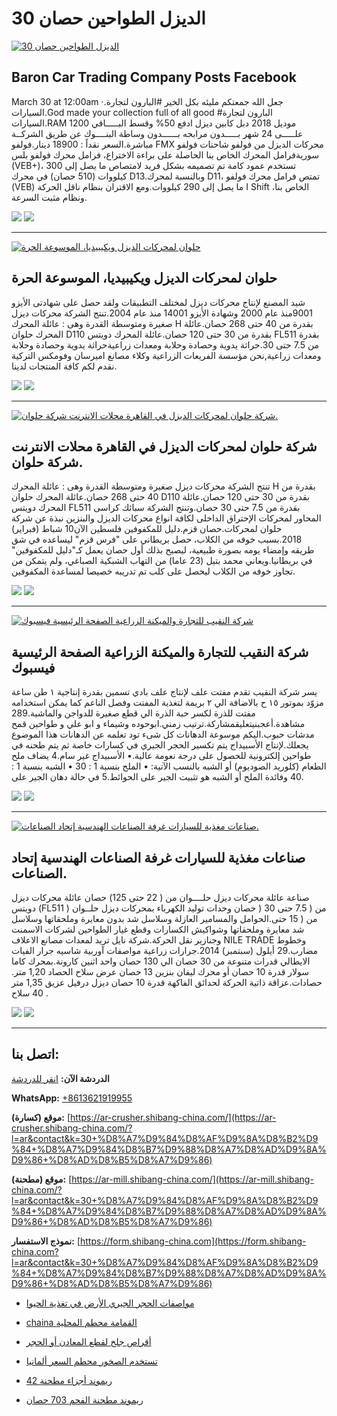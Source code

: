 # 30 الديزل الطواحين حصان

<a href="https://swt.shibang-china.com/?l=ar&img&k=30+%D8%A7%D9%84%D8%AF%D9%8A%D8%B2%D9%84+%D8%A7%D9%84%D8%B7%D9%88%D8%A7%D8%AD%D9%8A%D9%86+%D8%AD%D8%B5%D8%A7%D9%86" target="_blank">![30 الديزل الطواحين حصان](http://static.shibang-china.com/all-800x300/1279.jpg)</a>

## Baron Car Trading Company Posts Facebook
March 30 at 12:00am ·.جعل الله جمعتكم مليئه بكل الخير #البارون لتجارة السيارات.God made your collection full of all good #البارون لتجارة السيارات.RAM 1200 موديل 2018 دبل كابين ديزل ادفع 50% وقسط البـــــاقي علـــــى 24 شهر بـــــدون مرابحه بــــــدون وساطة البنــــوك عن طريق الشركــة مباشرة.السعر نقداً : 18900 دينار.فولفو FMX محركات الديزل من فولفو شاحنات فولفو سوريةفرامل المحرك الخاص بنا الحاصلة على براءة الاختراع، فرامل محرك فولفو بلس (VEB+)، تستخدم عمود كامة تم تصميمه بشكل فريد لامتصاص ما يصل إلى 300 كيلووات (510 حصان) في محرك D13.وبالنسبة لمحرك D11، تمتص فرامل محرك فولفو (VEB) ما يصل إلى 290 كيلووات.ومع الاقتران بنظام ناقل الحركة I Shift الخاص بنا، ونظام مثبت السرعة.


<a href="https://whatsapp.shibangsoft.com/WhatsApp.php" target="_blank" title="WhatsApp">![](http://static.shibang-china.com/icon/whatsapp.png)</a> <a href="https://swt.shibang-china.com/?l=ar&icon&k=30+%D8%A7%D9%84%D8%AF%D9%8A%D8%B2%D9%84+%D8%A7%D9%84%D8%B7%D9%88%D8%A7%D8%AD%D9%8A%D9%86+%D8%AD%D8%B5%D8%A7%D9%86" target="_blank">![](http://static.shibang-china.com/icon/chat-ar.png)</a>

---

<a href="https://swt.shibang-china.com/?l=ar&img&k=30+%D8%A7%D9%84%D8%AF%D9%8A%D8%B2%D9%84+%D8%A7%D9%84%D8%B7%D9%88%D8%A7%D8%AD%D9%8A%D9%86+%D8%AD%D8%B5%D8%A7%D9%86" target="_blank">![حلوان لمحركات الديزل ويكيبيديا، الموسوعة الحرة](http://static.shibang-china.com/all-800x300/805.jpg)</a>

## حلوان لمحركات الديزل ويكيبيديا، الموسوعة الحرة
شيد المصنع لإنتاج محركات ديزل لمختلف التطبيقات ولقد حصل على شهادتى الأيزو 9001منذ عام 2000 وشهادة الأيزو 14001 منذ عام 2004.تنتج الشركة محركات ديزل صغيرة ومتوسطة القدرة وهى : عائلة المحرك H بقدرة من 40 حتى 268 حصان.عائلة المحرك حلوان D110 بقدرة من 30 حتى 120 حصان.عائلة المحرك دويتس FL511 بقدرة من 7.5 حتى 30.حراثة يدوية وحصادة وحلابة ومعدات زراعيةحراثة يدوية وحصادة وحلابة ومعدات زراعية,نحن مؤسسة الفريعات الزراعية وكلاء مصانع اميرسان وفومكس التركية نقدم لكم كافة المنتجات لدينا.


<a href="https://whatsapp.shibangsoft.com/WhatsApp.php" target="_blank" title="WhatsApp">![](http://static.shibang-china.com/icon/whatsapp.png)</a> <a href="https://swt.shibang-china.com/?l=ar&icon&k=30+%D8%A7%D9%84%D8%AF%D9%8A%D8%B2%D9%84+%D8%A7%D9%84%D8%B7%D9%88%D8%A7%D8%AD%D9%8A%D9%86+%D8%AD%D8%B5%D8%A7%D9%86" target="_blank">![](http://static.shibang-china.com/icon/chat-ar.png)</a>

---

<a href="https://swt.shibang-china.com/?l=ar&img&k=30+%D8%A7%D9%84%D8%AF%D9%8A%D8%B2%D9%84+%D8%A7%D9%84%D8%B7%D9%88%D8%A7%D8%AD%D9%8A%D9%86+%D8%AD%D8%B5%D8%A7%D9%86" target="_blank">![شركة حلوان لمحركات الديزل في ﻿القاهرة محلات الانترنت شركة حلوان.](http://static.shibang-china.com/all-800x300/334.jpg)</a>

## شركة حلوان لمحركات الديزل في ﻿القاهرة محلات الانترنت شركة حلوان.
تنتج الشركة محركات ديزل صغيرة ومتوسطة القدرة وهى : عائلة المحرك H بقدرة من 40 حتى 268 حصان.عائلة المحرك حلوان D110 بقدرة من 30 حتى 120 حصان.عائلة المحرك دويتس FL511 بقدرة من 7.5 حتى 30 حصان.وتنتج الشركة سبائك كراسى المحاور لمحركات الإحتراق الداخلى لكافة انواع محركات الديزل والبنزين نبذة عن شركة حلوان لمحركات.حصان قزم.دليل للمكفوفين فلسطين الآن10 شباط (فبراير) 2018.بسبب خوفه من الكلاب، حصل بريطاني على &quot;فرس قزم&quot; ليساعده في شق طريقه وإمضاء يومه بصورة طبيعية، ليصبح بذلك أول حصان يعمل كـ&quot;دليل للمكفوفين&quot; في بريطانيا.ويعاني محمد بتيل (23 عاما) من التهاب الشبكية الصباغي، ولم يتمكن من تجاوز خوفه من الكلاب ليحصل على كلب تم تدريبه خصيصا لمساعدة المكفوفين.


<a href="https://whatsapp.shibangsoft.com/WhatsApp.php" target="_blank" title="WhatsApp">![](http://static.shibang-china.com/icon/whatsapp.png)</a> <a href="https://swt.shibang-china.com/?l=ar&icon&k=30+%D8%A7%D9%84%D8%AF%D9%8A%D8%B2%D9%84+%D8%A7%D9%84%D8%B7%D9%88%D8%A7%D8%AD%D9%8A%D9%86+%D8%AD%D8%B5%D8%A7%D9%86" target="_blank">![](http://static.shibang-china.com/icon/chat-ar.png)</a>

---

<a href="https://swt.shibang-china.com/?l=ar&img&k=30+%D8%A7%D9%84%D8%AF%D9%8A%D8%B2%D9%84+%D8%A7%D9%84%D8%B7%D9%88%D8%A7%D8%AD%D9%8A%D9%86+%D8%AD%D8%B5%D8%A7%D9%86" target="_blank">![شركة النقيب للتجارة والميكنة الزراعية الصفحة الرئيسية فيسبوك](http://static.shibang-china.com/all-800x300/530.jpg)</a>

## شركة النقيب للتجارة والميكنة الزراعية الصفحة الرئيسية فيسبوك
يسر شركة النقيب تقدم مفتت علف لإنتاج علف بادي تسمين بقدرة إنتاجية ١ طن ساعة مزوّد بموتور ١٥ ح بالاضافة الي ٢ بريمة لتغذية المفتت وفصل الناعم كما يمكن استخدامه مفتت للذرة لكسر حبة الذرة الي قطع صغيرة للدواجن والماشية.289 مشاهدة.أعجبنيتعليقمشاركة.ترتيب زمني.ابوحوده وشيماء و ابو علي و طواحين قمح مدشات حبوب‏.اليكم موسوعة الدهانات كل شىء تود تعلمه عن الدهانات هذا الموضوع يجعلك.لإنتاج الأسبيداج يتم تكسير الحجر الجيري في كسارات خاصة ثم يتم طحنه في طواحين إلكترونية للحصول على درجة نعومة عالية.• الأسبيداج غير سام.4 يضاف ملح الطعام (كلوريد الصوديوم) أو الشبه بالنسب الآتية: • الملح بنسبة 1 : 30 • الشبه بنسبة 1 : 40 وفائدة الملح أو الشبه هو تثبيت الجير على الحوائط.5 في حالة دهان الجير على.


<a href="https://whatsapp.shibangsoft.com/WhatsApp.php" target="_blank" title="WhatsApp">![](http://static.shibang-china.com/icon/whatsapp.png)</a> <a href="https://swt.shibang-china.com/?l=ar&icon&k=30+%D8%A7%D9%84%D8%AF%D9%8A%D8%B2%D9%84+%D8%A7%D9%84%D8%B7%D9%88%D8%A7%D8%AD%D9%8A%D9%86+%D8%AD%D8%B5%D8%A7%D9%86" target="_blank">![](http://static.shibang-china.com/icon/chat-ar.png)</a>

---

<a href="https://swt.shibang-china.com/?l=ar&img&k=30+%D8%A7%D9%84%D8%AF%D9%8A%D8%B2%D9%84+%D8%A7%D9%84%D8%B7%D9%88%D8%A7%D8%AD%D9%8A%D9%86+%D8%AD%D8%B5%D8%A7%D9%86" target="_blank">![صناعات مغذية للسيارات غرفة الصناعات الهندسية إتحاد الصناعات.](http://static.shibang-china.com/all-800x300/797.jpg)</a>

## صناعات مغذية للسيارات غرفة الصناعات الهندسية إتحاد الصناعات.
صناعة عائلة محركات ديزل حلــــوان من ( 22 حتى 125) حصان عائلة محركات ديزل دويتس (FL511 ) من ( 7.5 حتى 30 ( حصان وحدات توليد الكهرباء بمحركات ديزل حلــوان من ( 15 حتى.الحوامل والمسامير العازلة وسلاسل شد بدون معايرة وملحقاتها وسلاسل شد معايرة وملحقاتها وشواكيش الكسارات وقطع غيار الطواحين لشركات الاسمنت وجنازير نقل الحركة.شركة نايل تريد لمعدات مصانع الاعلاف NILE TRADE وخطوط مضارب.29 أيلول (سبتمبر) 2014.جرارات زراعية مواصفات آوربية شاسيه جرار الفيات الايطالي قدرات متنوعة من 30 حصان الي 130 حصان واحد اثنين كارونة.بمحرك كاما سولار قدرة 10 حصان أو محرك ليفان بنزين 13 حصان عرض سلاح الحصاد 1,20 متر. حصادات.عزاقة ذاتية الحركة لحدائق الفاكهة قدرة 10 حصان ديزل درفيل عزيق 1,35 متر 40 سلاح .


<a href="https://whatsapp.shibangsoft.com/WhatsApp.php" target="_blank" title="WhatsApp">![](http://static.shibang-china.com/icon/whatsapp.png)</a> <a href="https://swt.shibang-china.com/?l=ar&icon&k=30+%D8%A7%D9%84%D8%AF%D9%8A%D8%B2%D9%84+%D8%A7%D9%84%D8%B7%D9%88%D8%A7%D8%AD%D9%8A%D9%86+%D8%AD%D8%B5%D8%A7%D9%86" target="_blank">![](http://static.shibang-china.com/icon/chat-ar.png)</a>

---
## اتصل بنا:

**الدردشة الآن:** [انقر للدردشة](https://swt.shibang-china.com?l=ar&contact&k=30+%D8%A7%D9%84%D8%AF%D9%8A%D8%B2%D9%84+%D8%A7%D9%84%D8%B7%D9%88%D8%A7%D8%AD%D9%8A%D9%86+%D8%AD%D8%B5%D8%A7%D9%86)

**WhatsApp:**  [+8613621919955](https://whatsapp.shibangsoft.com/WhatsApp.php)

**موقع (كسارة):** [https://ar-crusher.shibang-china.com/](https://ar-crusher.shibang-china.com/?l=ar&contact&k=30+%D8%A7%D9%84%D8%AF%D9%8A%D8%B2%D9%84+%D8%A7%D9%84%D8%B7%D9%88%D8%A7%D8%AD%D9%8A%D9%86+%D8%AD%D8%B5%D8%A7%D9%86)

**موقع (مطحنة):** [https://ar-mill.shibang-china.com/](https://ar-mill.shibang-china.com/?l=ar&contact&k=30+%D8%A7%D9%84%D8%AF%D9%8A%D8%B2%D9%84+%D8%A7%D9%84%D8%B7%D9%88%D8%A7%D8%AD%D9%8A%D9%86+%D8%AD%D8%B5%D8%A7%D9%86)

**نموذج الاستفسار:** [https://form.shibang-china.com](https://form.shibang-china.com?l=ar&contact&k=30+%D8%A7%D9%84%D8%AF%D9%8A%D8%B2%D9%84+%D8%A7%D9%84%D8%B7%D9%88%D8%A7%D8%AD%D9%8A%D9%86+%D8%AD%D8%B5%D8%A7%D9%86)

* [مواصفات الحجر الجيري الأرض في تغذية الحيوا](../27/%D9%85%D9%88%D8%A7%D8%B5%D9%81%D8%A7%D8%AA%20%D8%A7%D9%84%D8%AD%D8%AC%D8%B1%20%D8%A7%D9%84%D8%AC%D9%8A%D8%B1%D9%8A%20%D8%A7%D9%84%D8%A3%D8%B1%D8%B6%20%D9%81%D9%8A%20%D8%AA%D8%BA%D8%B0%D9%8A%D8%A9%20%D8%A7%D9%84%D8%AD%D9%8A%D9%88%D8%A7.md)

* [chaina القمامة محطم المحلية](../30/chaina%20%D8%A7%D9%84%D9%82%D9%85%D8%A7%D9%85%D8%A9%20%D9%85%D8%AD%D8%B7%D9%85%20%D8%A7%D9%84%D9%85%D8%AD%D9%84%D9%8A%D8%A9.md)

* [أقراص جلخ لقطع المعادن أو الحجر](../28/%D8%A3%D9%82%D8%B1%D8%A7%D8%B5%20%D8%AC%D9%84%D8%AE%20%D9%84%D9%82%D8%B7%D8%B9%20%D8%A7%D9%84%D9%85%D8%B9%D8%A7%D8%AF%D9%86%20%D8%A3%D9%88%20%D8%A7%D9%84%D8%AD%D8%AC%D8%B1.md)

* [تستخدم الصخور محطم السعر ألمانيا](../29/%D8%AA%D8%B3%D8%AA%D8%AE%D8%AF%D9%85%20%D8%A7%D9%84%D8%B5%D8%AE%D9%88%D8%B1%20%D9%85%D8%AD%D8%B7%D9%85%20%D8%A7%D9%84%D8%B3%D8%B9%D8%B1%20%D8%A3%D9%84%D9%85%D8%A7%D9%86%D9%8A%D8%A7.md)

* [42 ريموند أجزاء مطحنة](../30/42%20%D8%B1%D9%8A%D9%85%D9%88%D9%86%D8%AF%20%D8%A3%D8%AC%D8%B2%D8%A7%D8%A1%20%D9%85%D8%B7%D8%AD%D9%86%D8%A9.md)

* [ريموند مطحنة الفحم 703 حصان](../29/%D8%B1%D9%8A%D9%85%D9%88%D9%86%D8%AF%20%D9%85%D8%B7%D8%AD%D9%86%D8%A9%20%D8%A7%D9%84%D9%81%D8%AD%D9%85%20703%20%D8%AD%D8%B5%D8%A7%D9%86.md)